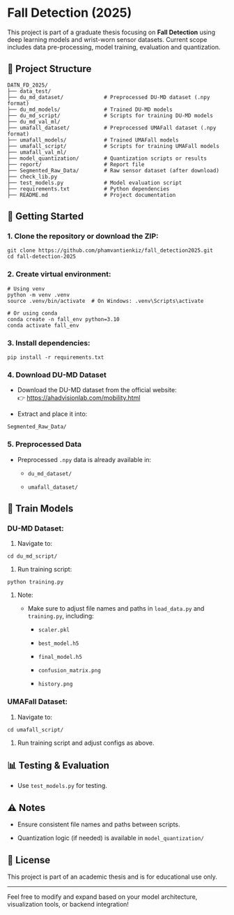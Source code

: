 Fall Detection (2025)
=========================================

This project is part of a graduate thesis focusing on **Fall Detection** using deep learning models and wrist-worn sensor datasets. Current scope includes data pre-processing, model training, evaluation and quantization.

📁 Project Structure
--------------------

```
DATN_FD_2025/
├── data_test/                 
├── du_md_dataset/             # Preprocessed DU-MD dataset (.npy format)
├── du_md_models/              # Trained DU-MD models
├── du_md_script/              # Scripts for training DU-MD models
├── du_md_val_ml/              
├── umafall_dataset/           # Preprocessed UMAFall dataset (.npy format)
├── umafall_models/            # Trained UMAFall models
├── umafall_script/            # Scripts for training UMAFall models
├── umafall_val_ml/            
├── model_quantization/        # Quantization scripts or results
├── report/                    # Report file
├── Segmented_Raw_Data/        # Raw sensor dataset (after download)
├── check_lib.py               
├── test_models.py             # Model evaluation script
├── requirements.txt           # Python dependencies
├── README.md                  # Project documentation

```

🚀 Getting Started
------------------

### 1\. Clone the repository or download the ZIP:

```
git clone https://github.com/phamvantienkiz/fall_detection2025.git
cd fall-detection-2025

```

### 2\. Create virtual environment:

```
# Using venv
python -m venv .venv
source .venv/bin/activate  # On Windows: .venv\Scripts\activate

# Or using conda
conda create -n fall_env python=3.10
conda activate fall_env

```

### 3\. Install dependencies:

```
pip install -r requirements.txt

```

### 4\. Download DU-MD Dataset

-   Download the DU-MD dataset from the official website:\
    👉 <https://ahadvisionlab.com/mobility.html>

-   Extract and place it into:

```
Segmented_Raw_Data/

```

### 5\. Preprocessed Data

-   Preprocessed `.npy` data is already available in:

    -   `du_md_dataset/`

    -   `umafall_dataset/`

🧠 Train Models
---------------

### DU-MD Dataset:

1.  Navigate to:

```
cd du_md_script/

```

1.  Run training script:

```
python training.py

```

1.  Note:

    -   Make sure to adjust file names and paths in `load_data.py` and `training.py`, including:

        -   `scaler.pkl`

        -   `best_model.h5`

        -   `final_model.h5`

        -   `confusion_matrix.png`

        -   `history.png`

### UMAFall Dataset:

1.  Navigate to:

```
cd umafall_script/

```

1.  Run training script and adjust configs as above.

📊 Testing & Evaluation
-----------------------

-   Use `test_models.py` for testing.



⚠️ Notes
--------

-   Ensure consistent file names and paths between scripts.

-   Quantization logic (if needed) is available in `model_quantization/`

📄 License
----------

This project is part of an academic thesis and is for educational use only.

* * * * *

Feel free to modify and expand based on your model architecture, visualization tools, or backend integration!